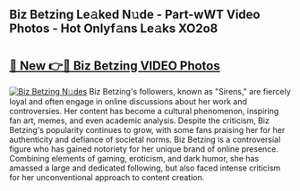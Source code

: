 ## Biz Betzing Le𝚊ked N𝚞de - Part-wWT Video Photos - Hot Onlyf𝚊ns Le𝚊ks XO2o8

# <h2><a href="http://ab71001.deff.icu/?id=Biz+Betzing">🔗 New 👉🔴 Biz Betzing VIDEO Photos</a></h2>

[![Biz Betzing N𝚞des](https://i.imgur.com/rIISA9y.gif)](http://ab71001.deff.icu/?id=Biz+Betzing)
Biz Betzing's followers, known as "Sirens," are fiercely loyal and often engage in online discussions about her work and controversies. Her content has become a cultural phenomenon, inspiring fan art, memes, and even academic analysis. Despite the criticism, Biz Betzing's popularity continues to grow, with some fans praising her for her authenticity and defiance of societal norms. Biz Betzing is a controversial figure who has gained notoriety for her unique brand of online presence. Combining elements of gaming, eroticism, and dark humor, she has amassed a large and dedicated following, but also faced intense criticism for her unconventional approach to content creation.
